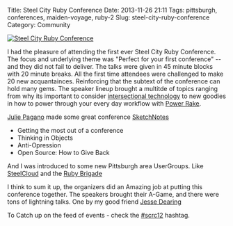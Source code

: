 Title: Steel City Ruby Conference
Date: 2013-11-26 21:11
Tags: pittsburgh, conferences, maiden-voyage, ruby-2
Slug: steel-city-ruby-conference
Category: Community

[![Steel City Ruby Conference](/images/2012/Aug/scrc_logo.png)](http://www.steelcityrubyconference.org)

I had the pleasure of attending the first ever Steel City Ruby Conference. The focus and underlying theme was "Perfect for your first conference" -- and they did not fail to deliver. The talks were given in 45 minute blocks with 20 minute breaks. All the first time attendees were challenged to make 20 new acquantainces. Reinforcing that the subtext of the conference can hold many gems. The speaker lineup brought a multitde of topics ranging from why its important to consider [intersectional technology](http://www.slideshare.net/juliepagano/my-technology-will-be-intersectional-lightning2) to new goodies in how to power through your every day workflow with [Power Rake](http://www.confreaks.com/videos/988-goruco2012-power-rake).

[Julie Pagano](http://juliepagano.com) made some great conference [SketchNotes](http://juliepagano.com/blog/2012/08/05/steel-city-ruby-conf-2012-sketchnotes/)

* Getting the most out of a conference
* Thinking in Objects
* Anti-Opression
* Open Source: How to Give Back

And I was introduced to some new Pittsburgh area UserGroups. Like [SteelCloud](http://steelcloud.github.com/) and the [Ruby Brigade](http://pghrb.heroku.com/)

I think to sum it up, the organizers did an Amazing job at putting this conference together. The speakers brought their A-Game, and there were tons of lightning talks. One by my good friend [Jesse Dearing](https://speakerdeck.com/u/jessedearing/p/3-awesome-things-postgres-can-do)

To Catch up on the feed of events - check the [#scrc12](https://twitter.com/#!/search/realtime/%23scrc12) hashtag.
